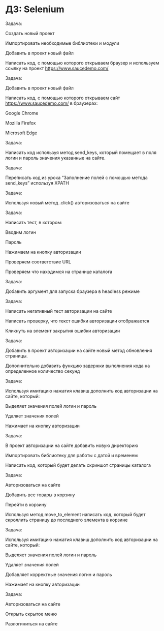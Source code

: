 # ДЗ: Selenium

Задача:


Создать новый проект

Импортировать необходимые библиотеки и модули

Добавить в проект новый файл

Написать код, с помощью которого открываем браузер и используем ссылку на проект https://www.saucedemo.com/

Задача:


Добавить в проект новый файл

Написать код, с помощью которого открываем сайт https://www.saucedemo.com/ в браузерах: 

Google Chrome

Mozilla Firefox

Microsoft Edge

Задача:


Написать код используя метод send_keys, который помещает в поля логин и пароль значения указанные на сайте.

Задача:


Переписать код из урока “Заполнение полей с помощью метода send_keys” используя XPATH

Задача:


Используя новый метод .click() авторизоваться на сайте

Задача:


Написать тест, в котором:

Вводим логин

Пароль

Нажимаем на кнопку авторизации

Проверяем соответствие URL

Проверяем что находимся на странице каталога

Задача:

Добавить аргумент для запуска браузера в headless режиме

Задача:

Написать негативный тест авторизации на сайте

Написать проверку, что текст ошибки авторизации отображается

Кликнуть на элемент закрытия ошибки авторизации

Задача:

Добавить в проект авторизации на сайте новый метод обновления страницы.

Дополнительно добавить функцию задержки выполнения кода на определенное количество секунд

Задача:

Используя имитацию нажатия клавиш дополнить код авторизации на сайте, который:

Выделяет значения полей логин и пароль

Удаляет значения полей

Нажимает на кнопку авторизации

Задача:

В проект авторизации на сайте добавить новую директорию

Импортировать библиотеку для работы с датой и временем

Написать код, который будет делать скриншот страницы каталога

Задача:

Авторизоваться на сайте

Добавить все товары в корзину

Перейти в корзину

Используя метод move_to_element написать код, который будет скроллить страницу до последнего элемента в корзине

Задача:

Используя имитацию нажатия клавиш дополнить код авторизации на сайте, который:

Выделяет значения полей логин и пароль

Удаляет значения полей

Добавляет корректные значения логин и пароль

Нажимает на кнопку авторизации

Задача:

Авторизоваться на сайте

Открыть скрытое меню

Разлогиниться на сайте